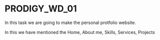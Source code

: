 # PRODIGY_WD_01

In this task we are going to make the personal protfolio website.

In this we have mentioned the Home, About me, Skills, Services, Projects
